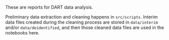 These are reports for DART data analysis. 

Preliminary data extraction and cleaning happens in `src/scripts`. 
Interim data files created during the cleaning process are stored in `data/interim` and/or `data/deidentified`, and then those cleaned data files are used in the notebooks here. 
